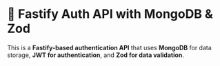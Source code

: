 # 🚀 Fastify Auth API with MongoDB & Zod

This is a **Fastify-based authentication API** that uses **MongoDB** for data storage, **JWT for authentication**, and **Zod for data validation**.
